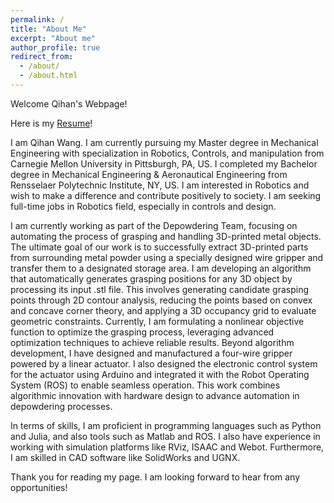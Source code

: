 ```yaml
---
permalink: /
title: "About Me"
excerpt: "About me"
author_profile: true
redirect_from: 
  - /about/
  - /about.html
---
```


Welcome Qihan's Webpage!

Here is my [Resume](wqh.github.io/files/Resume.pdf)!

I am Qihan Wang. I am currently pursuing my Master degree in Mechanical Engineering with specialization in Robotics, Controls, and manipulation from Carnegie Mellon University in Pittsburgh, PA, US. I completed my Bachelor degree in Mechanical Engineering & Aeronautical Engineering from Rensselaer Polytechnic Institute, NY, US. I am interested in Robotics and wish to make a difference and contribute positively to society. I am seeking full-time jobs in Robotics field, especially in controls and design.

I am currently working as part of the Depowdering Team, focusing on automating the process of grasping and handling 3D-printed metal objects. The ultimate goal of our work is to successfully extract 3D-printed parts from surrounding metal powder using a specially designed wire gripper and transfer them to a designated storage area. I am developing an algorithm that automatically generates grasping positions for any 3D object by processing its input .stl file. This involves generating candidate grasping points through 2D contour analysis, reducing the points based on convex and concave corner theory, and applying a 3D occupancy grid to evaluate geometric constraints. Currently, I am formulating a nonlinear objective function to optimize the grasping process, leveraging advanced optimization techniques to achieve reliable results. Beyond algorithm development, I have designed and manufactured a four-wire gripper powered by a linear actuator. I also designed the electronic control system for the actuator using Arduino and integrated it with the Robot Operating System (ROS) to enable seamless operation. This work combines algorithmic innovation with hardware design to advance automation in depowdering processes.

In terms of skills, I am proficient in programming languages such as Python and Julia, and also tools such as Matlab and ROS. I also have experience in working with simulation platforms like RViz, ISAAC and Webot. Furthermore, I am skilled in CAD software like SolidWorks and UGNX.

Thank you for reading my page. I am looking forward to hear from any opportunities!
